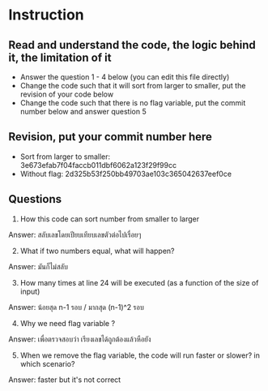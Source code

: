 ﻿# Instruction

## Read and understand the code, the logic behind it, the limitation of it
* Answer the question 1 - 4 below (you can edit this file directly)
* Change the code such that it will sort from larger to smaller, put the revision of your code below
* Change the code such that there is no flag variable, put the commit number below and answer question 5 


## Revision, put your commit number here
* Sort from larger to smaller: 3e673efab7f04faccb011dbf6062a123f29f99cc
* Without flag: 2d325b53f250bb49703ae103c365042637eef0ce

## Questions
1. How this code can sort number from smaller to larger
 
Answer: สลับเลขโดยเปียบเทียบเลขตัวต่อไปเรื่อยๆ

2. What if two numbers equal, what will happen? 

Answer: มันก็ไม่สลับ

3. How many times at line 24 will be executed (as a function of the size of input) 

Answer: น้อยสุด n-1 รอบ / มากสุด (n-1)^2 รอบ

4. Why we need flag variable ? 

Answer: เพื่อตรวจสอบว่า เรียงเลขได้ถูกต้องแล้วหือยัง

5. When we remove the flag variable, the code will run faster or slower? in which scenario? 

Answer: faster but it's not correct